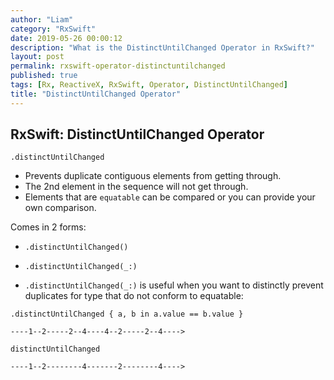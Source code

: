 ```yaml
---
author: "Liam"
category: "RxSwift"
date: 2019-05-26 00:00:12
description: "What is the DistinctUntilChanged Operator in RxSwift?"
layout: post
permalink: rxswift-operator-distinctuntilchanged
published: true
tags: [Rx, ReactiveX, RxSwift, Operator, DistinctUntilChanged]
title: "DistinctUntilChanged Operator"
---
```


## RxSwift: DistinctUntilChanged Operator

`.distinctUntilChanged`

- Prevents duplicate contiguous elements from getting through.
- The 2nd element in the sequence will not get through.
- Elements that are `equatable` can be compared or you can provide your own comparison.

Comes in 2 forms:

- `.distinctUntilChanged()`
- `.distinctUntilChanged(_:)`

- `.distinctUntilChanged(_:)` is useful when you want to distinctly prevent duplicates for type that do not conform to equatable:

```
.distinctUntilChanged { a, b in a.value == b.value }
```

```
----1--2-----2--4----4--2-----2--4---->

distinctUntilChanged

----1--2--------4-------2--------4---->
```
